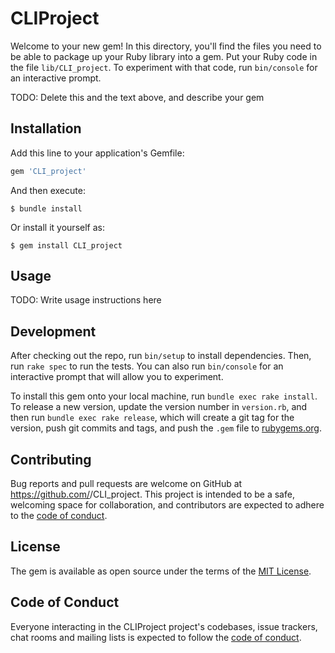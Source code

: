 # CLIProject

Welcome to your new gem! In this directory, you'll find the files you need to be able to package up your Ruby library into a gem. Put your Ruby code in the file `lib/CLI_project`. To experiment with that code, run `bin/console` for an interactive prompt.

TODO: Delete this and the text above, and describe your gem

## Installation

Add this line to your application's Gemfile:

```ruby
gem 'CLI_project'
```

And then execute:

    $ bundle install

Or install it yourself as:

    $ gem install CLI_project

## Usage

TODO: Write usage instructions here

## Development

After checking out the repo, run `bin/setup` to install dependencies. Then, run `rake spec` to run the tests. You can also run `bin/console` for an interactive prompt that will allow you to experiment.

To install this gem onto your local machine, run `bundle exec rake install`. To release a new version, update the version number in `version.rb`, and then run `bundle exec rake release`, which will create a git tag for the version, push git commits and tags, and push the `.gem` file to [rubygems.org](https://rubygems.org).

## Contributing

Bug reports and pull requests are welcome on GitHub at https://github.com/<tnhubbar>/CLI_project. This project is intended to be a safe, welcoming space for collaboration, and contributors are expected to adhere to the [code of conduct](https://github.com/<tnhubbar>/CLI_project/blob/master/CODE_OF_CONDUCT.md).


## License

The gem is available as open source under the terms of the [MIT License](https://opensource.org/licenses/MIT).

## Code of Conduct

Everyone interacting in the CLIProject project's codebases, issue trackers, chat rooms and mailing lists is expected to follow the [code of conduct](https://github.com/<tnhubbar>/CLI_project/blob/master/CODE_OF_CONDUCT.md).
